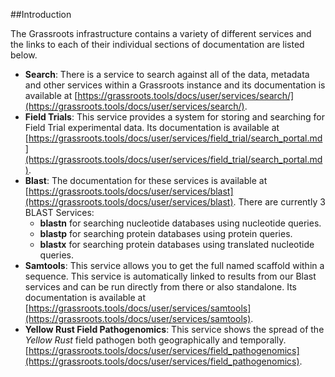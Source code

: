 ##Introduction

The Grassroots infrastructure contains a variety of different services and the links to each of their individual sections of documentation are listed below.

 * **Search**: There is a service to search against all of the data, metadata and other services within a Grassroots instance and its documentation is available at [https://grassroots.tools/docs/user/services/search/](https://grassroots.tools/docs/user/services/search/).
 * **Field Trials**: This service provides a system for storing and searching for Field Trial experimental data. Its documentation is available at [https://grassroots.tools/docs/user/services/field_trial/search_portal.md](https://grassroots.tools/docs/user/services/field_trial/search_portal.md).
 * **Blast**:  The documentation for these services is available at [https://grassroots.tools/docs/user/services/blast](https://grassroots.tools/docs/user/services/blast). There are currently 3 BLAST Services:
   * **blastn** for searching nucleotide databases using nucleotide queries.
   * **blastp** for searching protein databases using protein queries.
   * **blastx** for searching protein databases using translated nucleotide queries.
 * **Samtools**: This service allows you to get the full named scaffold within a sequence. This service is automatically linked to results from our Blast services and can be run directly from there or also standalone. Its documentation is available at [https://grassroots.tools/docs/user/services/samtools](https://grassroots.tools/docs/user/services/samtools). 
 * **Yellow Rust Field Pathogenomics**: This service shows the spread of the *Yellow Rust* field pathogen both geographically and temporally.[https://grassroots.tools/docs/user/services/field_pathogenomics](https://grassroots.tools/docs/user/services/field_pathogenomics). 

